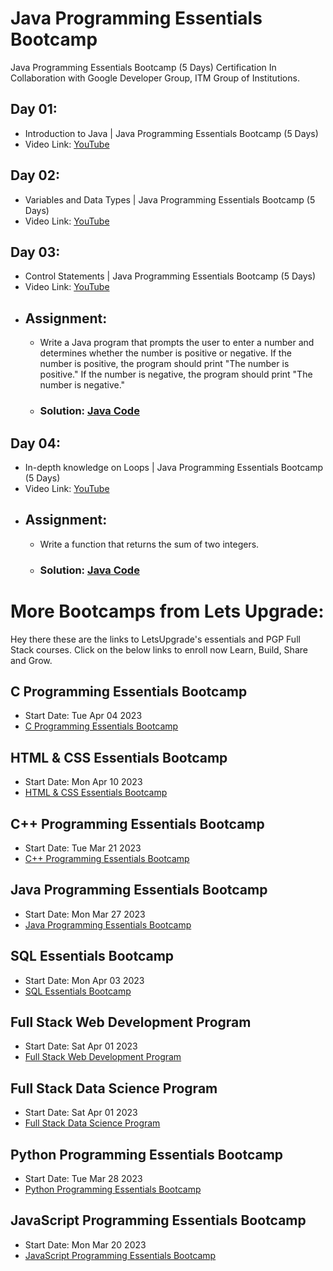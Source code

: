# Java Programming Essentials Bootcamp

Java Programming Essentials Bootcamp (5 Days) Certification In Collaboration with Google Developer Group, ITM Group of Institutions.


## Day 01: 
- Introduction to Java | Java Programming Essentials Bootcamp (5 Days)
- Video Link: [YouTube](https://www.youtube.com/watch?v=CoR05e60ALY)

## Day 02: 
- Variables and Data Types | Java Programming Essentials Bootcamp (5 Days)
- Video Link: [YouTube](https://www.youtube.com/watch?v=4zUiL9HTPaQ)

## Day 03: 
- Control Statements | Java Programming Essentials Bootcamp (5 Days)
- Video Link: [YouTube](https://www.youtube.com/watch?v=H7A7TBryjV4)
- ## Assignment: 
  - Write a Java program that prompts the user to enter a number and determines whether the number is positive or negative. If the number is positive, the program should print "The number is positive." If the number is negative, the program should print "The number is negative."
  - ### Solution: [Java Code](https://github.com/alamin-karno/Java-Programming-Essentials-Bootcamp-Assignments/blob/main/Assignment01.java)

## Day 04: 
- In-depth knowledge on Loops | Java Programming Essentials Bootcamp (5 Days)
- Video Link: [YouTube](https://www.youtube.com/watch?v=FHUEVcwW0Kc)
- ## Assignment: 
  - Write a function that returns the sum of two integers. 
  - ### Solution: [Java Code](https://github.com/alamin-karno/Java-Programming-Essentials-Bootcamp-Assignments/blob/main/Assignment02.java)


# More Bootcamps from Lets Upgrade:

Hey there these are the links to LetsUpgrade's essentials and PGP Full Stack courses.
Click on the below links to enroll now Learn, Build, Share and Grow.

## C Programming Essentials Bootcamp
- Start Date: Tue Apr 04 2023 
- [C Programming Essentials Bootcamp](https://letsupgrade.in/programs/ess-c-programming?invite=amin15-195163) 

 

## HTML & CSS Essentials Bootcamp
- Start Date: Mon Apr 10 2023 
- [HTML & CSS Essentials Bootcamp](https://letsupgrade.in/programs/essentials-html-css-programming?invite=amin15-195163)

 

## C++ Programming Essentials Bootcamp
- Start Date: Tue Mar 21 2023 
- [C++ Programming Essentials Bootcamp](https://letsupgrade.in/programs/ess-cpp-programming?invite=amin15-195163)

 

## Java Programming Essentials Bootcamp
- Start Date: Mon Mar 27 2023 
- [Java Programming Essentials Bootcamp](https://letsupgrade.in/programs/ess-java-programming?invite=amin15-195163)

 

## SQL Essentials Bootcamp
- Start Date: Mon Apr 03 2023 
- [SQL Essentials Bootcamp](https://letsupgrade.in/programs/ess-sql-essentials?invite=amin15-195163)

 

## Full Stack Web Development Program
- Start Date: Sat Apr 01 2023 
- [Full Stack Web Development Program](https://letsupgrade.in/programs/fullstack-web-development-pgp-fs?invite=amin15-195163)

 

## Full Stack Data Science Program
- Start Date: Sat Apr 01 2023 
- [Full Stack Data Science Program](https://letsupgrade.in/programs/fullstack-data-science-pgp-fs?invite=amin15-195163)

 

## Python Programming Essentials Bootcamp
- Start Date: Tue Mar 28 2023 
- [Python Programming Essentials Bootcamp](https://letsupgrade.in/programs/essentials-python-programming?invite=amin15-195163)

 

## JavaScript Programming Essentials Bootcamp
- Start Date: Mon Mar 20 2023 
- [JavaScript Programming Essentials Bootcamp](https://letsupgrade.in/programs/essentials-javascript-programming?invite=amin15-195163)  

 
 
 


